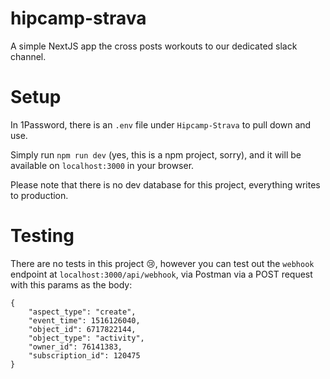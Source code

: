 # hipcamp-strava

A simple NextJS app the cross posts workouts to our dedicated slack channel.

# Setup

In 1Password, there is an `.env` file under `Hipcamp-Strava` to pull down and use.

Simply run `npm run dev` (yes, this is a npm project, sorry), and it will be available on `localhost:3000` in your browser.

Please note that there is no dev database for this project, everything writes to production.

# Testing

There are no tests in this project 😢, however you can test out the `webhook` endpoint at `localhost:3000/api/webhook`, via Postman via a POST request with this params as the body:

```
{
    "aspect_type": "create",
    "event_time": 1516126040,
    "object_id": 6717822144,
    "object_type": "activity",
    "owner_id": 76141383,
    "subscription_id": 120475
}
```

